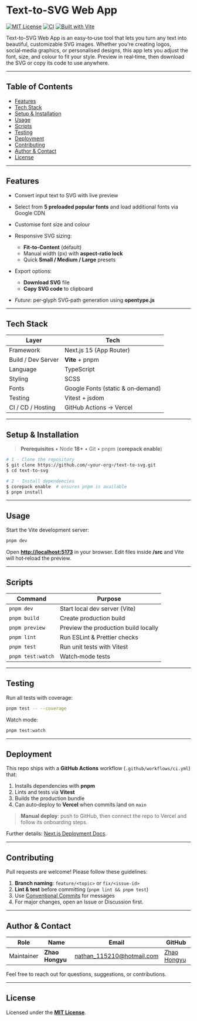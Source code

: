 # Text-to-SVG Web App

[![MIT License](https://img.shields.io/badge/license-MIT-green.svg)](LICENSE)
[![CI](https://img.shields.io/github/actions/workflow/status/your-org/text-to-svg/ci.yml?branch=main\&label=CI)](https://github.com/your-org/text-to-svg/actions)
[![Built with Vite](https://img.shields.io/badge/Built%20with-Vite-646CFF?logo=vite\&logoColor=white)](https://vitejs.dev/)

Text-to-SVG Web App is an easy‑to‑use tool that lets you turn any text into beautiful, customizable SVG images. Whether you're creating logos, social‑media graphics, or personalised designs, this app lets you adjust the font, size, and colour to fit your style. Preview in real‑time, then download the SVG or copy its code to use anywhere.

---

## Table of Contents

* [Features](#features)
* [Tech Stack](#tech-stack)
* [Setup & Installation](#setup--installation)
* [Usage](#usage)
* [Scripts](#scripts)
* [Testing](#testing)
* [Deployment](#deployment)
* [Contributing](#contributing)
* [Author & Contact](#author--contact)
* [License](#license)

---

## Features

* Convert input text to SVG with live preview
* Select from **5 preloaded popular fonts** and load additional fonts via Google CDN
* Customise font size and colour
* Responsive SVG sizing:

  * **Fit‑to‑Content** (default)
  * Manual width (px) with **aspect‑ratio lock**
  * Quick **Small / Medium / Large** presets
* Export options:

  * **Download SVG** file
  * **Copy SVG code** to clipboard
* *Future*: per‑glyph SVG‑path generation using **opentype.js**

---

## Tech Stack

| Layer              | Tech                              |
| ------------------ | --------------------------------- |
| Framework          | Next.js 15 (App Router)           |
| Build / Dev Server | **Vite** + pnpm                   |
| Language           | TypeScript                        |
| Styling            | SCSS                              |
| Fonts              | Google Fonts (static & on‑demand) |
| Testing            | Vitest + jsdom                    |
| CI / CD / Hosting  | GitHub Actions → Vercel           |

---

## Setup & Installation

> **Prerequisites**
> • Node **18+**
> • Git
> • pnpm (**corepack enable**)

```bash
# 1 · Clone the repository
$ git clone https://github.com/<your-org>/text-to-svg.git
$ cd text-to-svg

# 2 · Install dependencies
$ corepack enable  # ensures pnpm is available
$ pnpm install
```

---

## Usage

Start the Vite development server:

```bash
pnpm dev
```

Open **[http://localhost:5173](http://localhost:5173)** in your browser.
Edit files inside **/src** and Vite will hot‑reload the preview.

---

## Scripts

| Command           | Purpose                              |
| ----------------- | ------------------------------------ |
| `pnpm dev`        | Start local dev server (Vite)        |
| `pnpm build`      | Create production build              |
| `pnpm preview`    | Preview the production build locally |
| `pnpm lint`       | Run ESLint & Prettier checks         |
| `pnpm test`       | Run unit tests with Vitest           |
| `pnpm test:watch` | Watch‑mode tests                     |

---

## Testing

Run all tests with coverage:

```bash
pnpm test -- --coverage
```

Watch mode:

```bash
pnpm test:watch
```

---

## Deployment

This repo ships with a **GitHub Actions** workflow (`.github/workflows/ci.yml`) that:

1. Installs dependencies with **pnpm**
2. Lints and tests via **Vitest**
3. Builds the production bundle
4. Can auto‑deploy to **Vercel** when commits land on `main`

> **Manual deploy**: push to GitHub, then connect the repo to Vercel and follow its onboarding steps.

Further details: [Next.js Deployment Docs](https://nextjs.org/docs/app/building-your-application/deploying).

---

## Contributing

Pull requests are welcome! Please follow these guidelines:

1. **Branch naming**: `feature/<topic>` or `fix/<issue-id>`
2. **Lint & test** before committing (`pnpm lint && pnpm test`)
3. Use [Conventional Commits](https://www.conventionalcommits.org/) for messages
4. For major changes, open an Issue or Discussion first.

---

## Author & Contact

| Role       | Name            | Email                                                          | GitHub                                        |
| ---------- |-----------------| -------------------------------------------------------------- |-----------------------------------------------|
| Maintainer | **Zhao Hongyu** | [nathan\_115210@hotmail.com](mailto:nathan_115210@hotmail.com) | [Zhao Hongyu](https://github.com/nathan115210) |

Feel free to reach out for questions, suggestions, or contributions.

---

## License

Licensed under the **[MIT License](LICENSE)**.
